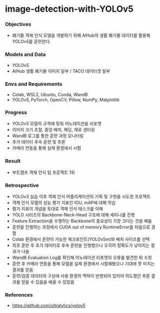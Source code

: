# image-detection-with-YOLOv5

### Objectives
- 폐기물 객체 인식 모델을 개발하기 위해 AIHub의 생활 폐기물 데이터를 활용해 YOLOv5를 훈련한다.

### Models and Data
- YOLOv5
- AIHub 생활 폐기물 이미지 일부 / TACO 데이터셋 일부

### Envs and Requirements
- Colab, WSL2, Ubuntu, Conda, WandB
- YOLOv5, PyTorch, OpenCV, Pillow, NumPy, Matplotlib

### Progress
- YOLOv5 모델의 규격에 맞춰 어노테이션을 리포맷
- 이미지 크기 조절, 중앙 배치, 패딩, 제로 센터링
- WandB 로그를 통한 훈련 과정 모니터링
- 추가 데이터 후속 훈련 및 추론
- 카메라 연동을 통해 실제 환경에서 시험

### Result
- 부트캠프 객체 인식 팀 프로젝트 1위

### Retrospective
- YOLOv3 실습 이후 객체 인식 어플리케이션의 기획 및 구현을 시도한 프로젝트
- 객체 인식 모델의 성능 평가 지표인 IOU, mAP에 대해 학습
- 평가 지표의 개념을 토대로 객체 인식 태스크를 이해
- YOLO 시리즈의 Backbone-Neck-Head 구조에 대해 세미나를 진행
- Feature Extraction을 수행하는 Backbone의 중요성이 가장 크다는 것을 배움
- 훈련을 진행하는 과정에서 CUDA out of memory RuntimeError를 처음으로 경험
- Colab 환경에서 훈련이 가능한 체크포인트(YOLOv5m)와 배치 사이즈를 선택
- 최초 훈련 후 추가 데이터로 후속 훈련을 진행했으나 오히려 정확도가 낮아지는 결과가 나옴
- WandB Evaluation Log를 확인해 어노테이션 리포맷의 오류를 발견한 뒤 수정
- 훈련 후 카메라 연동을 통해 모델을 실제 환경에서 시험해봤으나 기대에 못 미치는 결과를 얻음
- 훈련/검증 데이터의 구성에 사용 환경의 맥락이 반영되어 있어야 의도했던 추론 결과를 얻을 수 있음을 배울 수 있었음

### References
- https://github.com/ultralytics/yolov5
